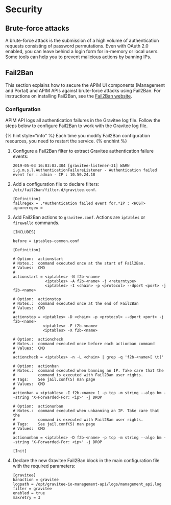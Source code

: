 # Security

## Brute-force attacks

A brute-force attack is the submission of a high volume of authentication requests consisting of password permutations. Even with OAuth 2.0 enabled, you can leave behind a login form for in-memory or local users. Some tools can help you to prevent malicious actions by banning IPs.

## Fail2Ban

This section explains how to secure the APIM UI components (Management and Portal) and APIM APIs against brute-force attacks using Fail2Ban. For instructions on installing Fail2Ban, see the [Fail2Ban website](https://www.fail2ban.org).

### **Configuration**

APIM API logs all authentication failures in the Gravitee log file. Follow the steps below to configure Fail2Ban to work with the Gravitee log file.

{% hint style="info" %}
Each time you modify Fail2Ban configuration resources, you need to restart the service.
{% endhint %}

1.  Configure a Fail2Ban filter to extract Gravitee authentication failure events:

    ```
    2019-05-03 16:03:03.304 [gravitee-listener-31] WARN  i.g.m.s.l.AuthenticationFailureListener - Authentication failed event for : admin - IP : 10.50.24.18
    ```
2.  Add a configuration file to declare filters: `/etc/fail2ban/filter.d/gravitee.conf`.

    ```
    [Definition]
    failregex = .*Authentication failed event for.*IP : <HOST>
    ignoreregex =
    ```
3.  Add Fail2Ban actions to `gravitee.conf`. Actions are `iptables` or `firewalld` commands.

    ```
    [INCLUDES]

    before = iptables-common.conf

    [Definition]

    # Option:  actionstart
    # Notes.:  command executed once at the start of Fail2Ban.
    # Values:  CMD
    #
    actionstart = <iptables> -N f2b-<name>
                  <iptables> -A f2b-<name> -j <returntype>
                  <iptables> -I <chain> -p <protocol> --dport <port> -j f2b-<name>

    # Option:  actionstop
    # Notes.:  command executed once at the end of Fail2Ban
    # Values:  CMD
    #
    actionstop = <iptables> -D <chain> -p <protocol> --dport <port> -j f2b-<name>
                 <iptables> -F f2b-<name>
                 <iptables> -X f2b-<name>

    # Option:  actioncheck
    # Notes.:  command executed once before each actionban command
    # Values:  CMD
    #
    actioncheck = <iptables> -n -L <chain> | grep -q 'f2b-<name>[ \t]'

    # Option:  actionban
    # Notes.:  command executed when banning an IP. Take care that the
    #          command is executed with Fail2Ban user rights.
    # Tags:    See jail.conf(5) man page
    # Values:  CMD
    #
    actionban = <iptables> -I f2b-<name> 1 -p tcp -m string --algo bm --string 'X-Forwarded-For: <ip>' -j DROP

    # Option:  actionunban
    # Notes.:  command executed when unbanning an IP. Take care that the
    #          command is executed with Fail2Ban user rights.
    # Tags:    See jail.conf(5) man page
    # Values:  CMD
    #
    actionunban = <iptables> -D f2b-<name> -p tcp -m string --algo bm --string 'X-Forwarded-For: <ip>' -j DROP

    [Init]
    ```
4.  Declare the new Gravitee Fail2Ban block in the main configuration file with the required parameters:

    ```
    [gravitee]
    banaction = gravitee
    logpath = /opt/gravitee-io-management-api/logs/management_api.log
    filter = gravitee
    enabled = true
    maxretry = 3
    ```
